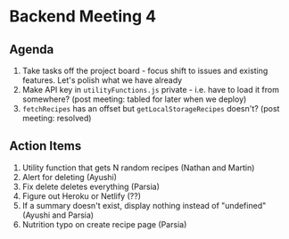 # Backend Meeting 4

## Agenda

1. Take tasks off the project board - focus shift to issues and existing features. Let's polish what we have already
2. Make API key in `utilityFunctions.js` private - i.e. have to load it from somewhere? (post meeting: tabled for later when we deploy)
3. `fetchRecipes` has an offset but `getLocalStorageRecipes` doesn't? (post meeting: resolved)

## Action Items

1. Utility function that gets N random recipes (Nathan and Martin)
2. Alert for deleting (Ayushi)
3. Fix delete deletes everything (Parsia)
4. Figure out Heroku or Netlify (??)
5. If a summary doesn't exist, display nothing instead of "undefined" (Ayushi and Parsia)
6. Nutrition typo on create recipe page (Parsia)
